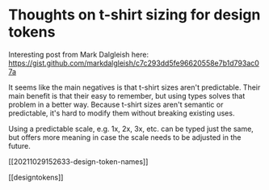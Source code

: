 # Thoughts on t-shirt sizing for design tokens

Interesting post from Mark Dalgleish here: https://gist.github.com/markdalgleish/c7c293dd5fe96620558e7b1d793ac07a

It seems like the main negatives is that t-shirt sizes aren't predictable. Their main benefit is that their easy to remember, but using types solves that problem in a better way. Because t-shirt sizes aren't semantic or predictable, it's hard to modify them without breaking existing uses.

Using a predictable scale, e.g. 1x, 2x, 3x, etc. can be typed just the same, but offers more meaning in case the scale needs to be adjusted in the future.

[[20211029152633-design-token-names]]

[[designtokens]]